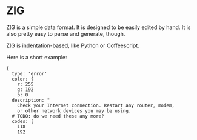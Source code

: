 # ZIG

ZIG is a simple data format. It is designed to be easily edited by hand.
It is also pretty easy to parse and generate, though.

ZIG is indentation-based, like Python or Coffeescript.

Here is a short example:

```
{
  type: 'error'
  color: {
    r: 255
    g: 192
    b: 0
  description: "
    Check your Internet connection. Restart any router, modem,
    or other network devices you may be using.
  # TODO: do we need these any more?
  codes: [
    118
    192
```
